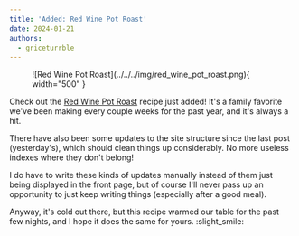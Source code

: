 ```yaml
---
title: 'Added: Red Wine Pot Roast'
date: 2024-01-21
authors:
  - griceturrble
---
```


<figure markdown>
  ![Red Wine Pot Roast](../../../img/red_wine_pot_roast.png){ width="500" }
</figure>

Check out the [Red Wine Pot Roast](../../../recipes/red_wine_pot_roast.md) recipe just added! It's a family favorite we've been making every couple weeks for the past year, and it's always a hit.

<!-- more -->

There have also been some updates to the site structure since the last post (yesterday's), which should clean things up considerably. No more useless indexes where they don't belong!

I do have to write these kinds of updates manually instead of them just being displayed in the front page, but of course I'll never pass up an opportunity to just keep writing things (especially after a good meal).

Anyway, it's cold out there, but this recipe warmed our table for the past few nights, and I hope it does the same for yours. :slight_smile:
